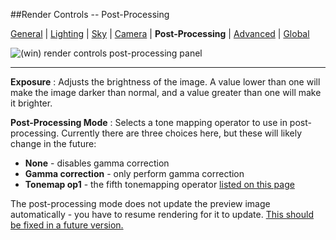 ##Render Controls -- Post-Processing  

[General][0] | [Lighting][1] | [Sky][2] | [Camera][3] | **Post-Processing** | [Advanced][5] | [Global][6]  

[0]:render_controls_general.html
[1]:render_controls_lighting.html
[2]:render_controls_sky.html
[3]:render_controls_camera.html
[4]:render_controls_post-processing.html
[5]:render_controls_advanced.html
[6]:render_controls_global.html

![(win) render controls post-processing panel](render_controls_post-processing.png)  
 
----  

**Exposure**
:   Adjusts the brightness of the image. A value lower than one will make the image darker than normal, and a value greater than one will make it brighter. 

**Post-Processing Mode**
:   Selects a tone mapping operator to use in post-processing.
Currently there are three choices here, but these will likely change in the future:  

* __None__ - disables gamma correction  
* __Gamma correction__ - only perform gamma correction  
* __Tonemap op1__ - the fifth tonemapping operator [listed on this page][10]

The post-processing mode does not update the preview image automatically - you have to resume rendering for it to update.  [This should be fixed in a future version.][11]

[10]:http://filmicgames.com/archives/75
[11]:https://github.com/llbit/chunky/issues/116